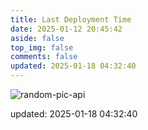 ```yaml
---
title: Last Deployment Time
date: 2025-01-12 20:45:42
aside: false
top_img: false
comments: false
updated: 2025-01-18 04:32:40
---
```


![random-pic-api](https://cover.dong4j.ink:1024)

updated: 2025-01-18 04:32:40